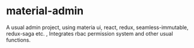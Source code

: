 # material-admin
A usual admin project, using materia ui, react, redux, seamless-immutable, redux-saga etc. , Integrates rbac permission system and other usual functions.
